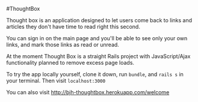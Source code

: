 #ThoughtBox

Thought box is an application designed to let users come back to links and articles they don't have time to read right this second.

You can sign in on the main page and you'll be able to see only your own links, and mark those links as read or unread.

At the moment Thought Box is a straight Rails project with JavaScript/Ajax functionality planned to remove excess page loads.

To try the app locally yourself, clone it down, run `bundle`, and `rails s` in your terminal. Then visit `localhost:3000`

You can also visit http://bjh-thoughtbox.herokuapp.com/welcome
